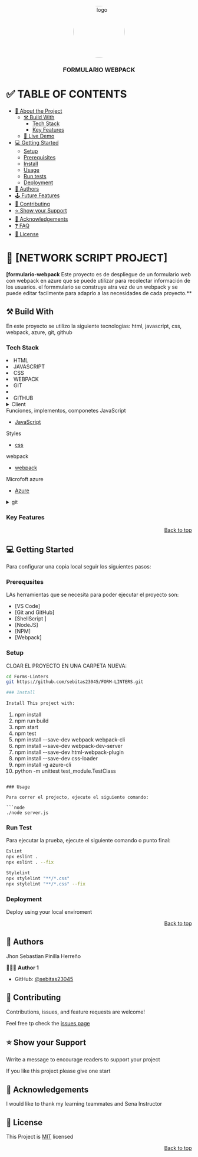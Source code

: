 <a name="readme-top"></a>



<div align="center">

<img src="logo.png" alt="logo" width="140" height="auto" style="border-radius:50%"   />
<br/>
<h3><b>FORMULARIO WEBPACK</b>

</div>

# ✅ TABLE OF CONTENTS
- [📖 About the Project](#about-project)
  - [⚒️ Build With](#built-with)
    - [Tech Stack](#tech-stack)
    - [Key Features](#key-features)
  - [🚀 Live Demo](#live-demo)
 - [💻 Getting Started](#getting-started)
   - [Setup](#setup)
   -  [Prerequisites](#prerequisites)
   - [Install](#install)
   - [Usage](#usage)
   - [Run tests](#run-tests)
   - [Deployment](#deployment)
- [👥 Authors](#authors)
- [🕹️ Future Features](#future-features)
- [🤝 Contributing](#contributing)
- [⭐ Show your Support](#support)
- [👏 Acknowledgements ](#ackknowledgements)
- [❓ FAQ ](#faq)
- [📃 License](#license)

# 📖 [NETWORK SCRIPT PROJECT]<a name="about-project"></a>

**[formulario-webpack** Este proyecto es de despliegue de un formulario web con webpack en azure que se puede utilizar para recolectar información de los usuarios. el formmulario se construye atra vez de un webpack y se puede editar facilmente para adaprlo a las necesidades de cada proyecto.**

## ⚒️ Build With <a name="built-with"></a>

<p>
En este proyecto se utilizo la siguiente tecnologias:
html, javascript, css, webpack, azure, git, github
</p>

### Tech Stack <a name="tech-stack"></a>

<li> HTML </li>
<li> JAVASCRIPT</li>
<li> CSS </li>
<li> WEBPACK </li>
<li> GIT <li>
<li> GITHUB </li>

<details>
<summary> Client </summary>
    <ul>
    <li><a href="https://developer.mozilla.org/es/docs/Web/HTML">HTML</a></li>    
    </ul>
</details>
<summary>Funciones, implementos, componetes JavaScript</summary>
    <ul>
    <li><a href=https://developer.mozilla.org/es/docs/Web/JavaScript>JavaScript</a></li>    
    </ul>
</details>
<summary> Styles </summary>
    <ul>
    <li><a href=https://developer.mozilla.org/en-US/docs/Web/CSS>css</a></li>    
    </ul>

<summary> webpack </summary>
    <ul>
    <li><a href=https://webpack.js.org>webpack</a></li>    
    </ul>


</details>


<summary> Microfoft azure  </summary>
    <ul>
    <li><a href="https://formwebpack-dfc9dedugkbwdzbv.brazilsouth-01.azurewebsites.net/">Azure</a></li>    
    </ul>


<details>
<summary>git</summary>
<ul>
<li><a href="https://git-scm.com/doc">GitHub</a></li>
</ul>


<summary>git</summary>
<ul>
<li><a href="https://git-scm.com/doc">Markdown</a></li>
</ul>
</details>



### Key Features <a name="key-features"></a>

<p align="right"><a href="#readme-top">Back to top</a></p>

## 💻 Getting Started <a name="getting-started"></a>


Para configurar una copia local seguir los siguientes pasos:

### Prerequsites 

LAs herramientas que se necesita para poder ejecutar el proyecto son:

- [VS Code]
- [Git and GitHub]
- [ShellScript ]
- [NodeJS]
- [NPM]
- [Webpack]

### Setup

CLOAR EL PROYECTO EN UNA CARPETA NUEVA:

```sh
cd Forms-Linters
git https://github.com/sebitas23045/FORM-LINTERS.git

### Install

Install This project with:

```
1. npm install
2. npm run build
3. npm start
4. npm test
5. npm install --save-dev webpack webpack-cli
6. npm install --save-dev webpack-dev-server
7. npm install --save-dev html-webpack-plugin
8. npm install --save-dev css-loader
9. npm install -g azure-cli
10. python -m unittest test_module.TestClass



```

### Usage 

Para correr el projecto, ejecute el siguiente comando:

```node 
./node server.js
```

### Run Test

Para ejecutar la prueba, ejecute el siguiente comando o punto final:

```sh
Eslint
npx eslint .
npx eslint . --fix

```
```sh
Stylelint
npx stylelint "**/*.css"
npx stylelint "**/*.css" --fix
```

### Deployment

Deploy using your local enviroment

<p align="right"><a href="#readme-top">Back to top</a></p>

## 👥 Authors <a name="authors"></a>

Jhon Sebastian Pinilla Herreño

🧑🏻‍💻 **Author 1**

 - GitHub: [@sebitas23045](https://github.com/sebitas23045/FORM-LINTERS.git)
 



## 🤝 Contributing <a name="contributing"></a>


Contributions, issues, and  feature requests are welcome!

Feel free tp check the [issues page](https://github.com/sebitas23045/FORM-LINTERS/issues)


## ⭐ Show your Support

Wrrite a message to encourage readers to support your project

If you like this project please give one start

## 👏 Acknowledgements <a name="acknowledgements"></a>

I would like to thank my learning teammates  and Sena Instructor

## 📃 License <a name="license"></a>

This Project is [MIT](./LICENSE.md) licensed

<p align="right"><a href="#readme-top">Back to top</a></p>